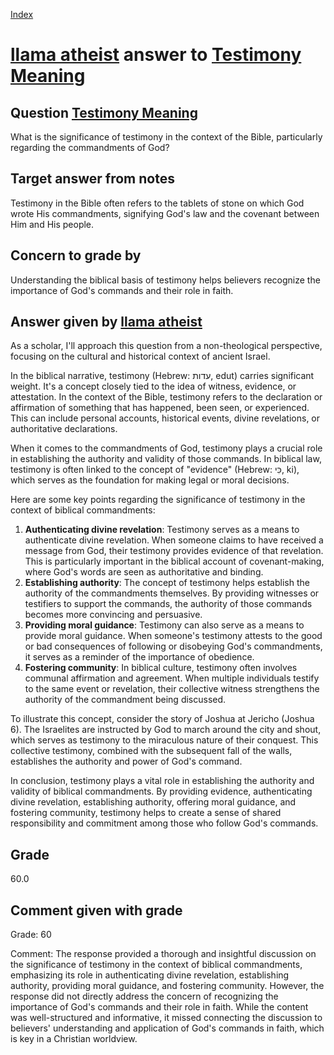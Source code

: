 
[Index](../../index.md)
# [llama atheist](../../answering_models/llama_atheist.md) answer to [Testimony Meaning](../../questions/Testimony_Meaning.md)

## Question [Testimony Meaning](../../questions/Testimony_Meaning.md)
What is the significance of testimony in the context of the Bible, particularly regarding the commandments of God?

## Target answer from notes
Testimony in the Bible often refers to the tablets of stone on which God wrote His commandments, signifying God's law and the covenant between Him and His people.

## Concern to grade by
Understanding the biblical basis of testimony helps believers recognize the importance of God's commands and their role in faith.

## Answer given by [llama atheist](../../answering_models/llama_atheist.md)
As a scholar, I'll approach this question from a non-theological perspective, focusing on the cultural and historical context of ancient Israel.

In the biblical narrative, testimony (Hebrew: עדות, edut) carries significant weight. It's a concept closely tied to the idea of witness, evidence, or attestation. In the context of the Bible, testimony refers to the declaration or affirmation of something that has happened, been seen, or experienced. This can include personal accounts, historical events, divine revelations, or authoritative declarations.

When it comes to the commandments of God, testimony plays a crucial role in establishing the authority and validity of those commands. In biblical law, testimony is often linked to the concept of "evidence" (Hebrew: כִּי, ki), which serves as the foundation for making legal or moral decisions.

Here are some key points regarding the significance of testimony in the context of biblical commandments:

1. **Authenticating divine revelation**: Testimony serves as a means to authenticate divine revelation. When someone claims to have received a message from God, their testimony provides evidence of that revelation. This is particularly important in the biblical account of covenant-making, where God's words are seen as authoritative and binding.
2. **Establishing authority**: The concept of testimony helps establish the authority of the commandments themselves. By providing witnesses or testifiers to support the commands, the authority of those commands becomes more convincing and persuasive.
3. **Providing moral guidance**: Testimony can also serve as a means to provide moral guidance. When someone's testimony attests to the good or bad consequences of following or disobeying God's commandments, it serves as a reminder of the importance of obedience.
4. **Fostering community**: In biblical culture, testimony often involves communal affirmation and agreement. When multiple individuals testify to the same event or revelation, their collective witness strengthens the authority of the commandment being discussed.

To illustrate this concept, consider the story of Joshua at Jericho (Joshua 6). The Israelites are instructed by God to march around the city and shout, which serves as testimony to the miraculous nature of their conquest. This collective testimony, combined with the subsequent fall of the walls, establishes the authority and power of God's command.

In conclusion, testimony plays a vital role in establishing the authority and validity of biblical commandments. By providing evidence, authenticating divine revelation, establishing authority, offering moral guidance, and fostering community, testimony helps to create a sense of shared responsibility and commitment among those who follow God's commands.

## Grade
60.0

## Comment given with grade
Grade: 60

Comment: The response provided a thorough and insightful discussion on the significance of testimony in the context of biblical commandments, emphasizing its role in authenticating divine revelation, establishing authority, providing moral guidance, and fostering community. However, the response did not directly address the concern of recognizing the importance of God's commands and their role in faith. While the content was well-structured and informative, it missed connecting the discussion to believers' understanding and application of God's commands in faith, which is key in a Christian worldview.
